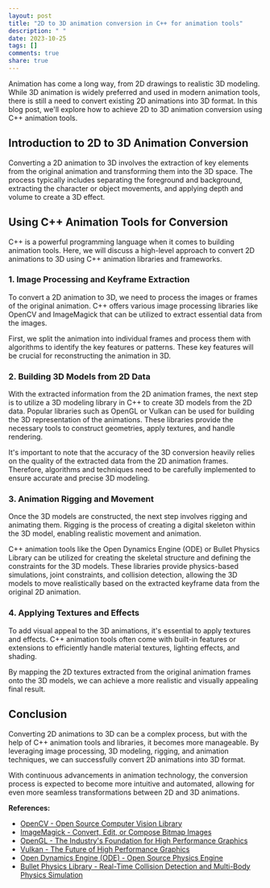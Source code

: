 ```yaml
---
layout: post
title: "2D to 3D animation conversion in C++ for animation tools"
description: " "
date: 2023-10-25
tags: []
comments: true
share: true
---
```


Animation has come a long way, from 2D drawings to realistic 3D modeling. While 3D animation is widely preferred and used in modern animation tools, there is still a need to convert existing 2D animations into 3D format. In this blog post, we'll explore how to achieve 2D to 3D animation conversion using C++ animation tools.

## Introduction to 2D to 3D Animation Conversion

Converting a 2D animation to 3D involves the extraction of key elements from the original animation and transforming them into the 3D space. The process typically includes separating the foreground and background, extracting the character or object movements, and applying depth and volume to create a 3D effect.

## Using C++ Animation Tools for Conversion

C++ is a powerful programming language when it comes to building animation tools. Here, we will discuss a high-level approach to convert 2D animations to 3D using C++ animation libraries and frameworks.

### 1. Image Processing and Keyframe Extraction

To convert a 2D animation to 3D, we need to process the images or frames of the original animation. C++ offers various image processing libraries like OpenCV and ImageMagick that can be utilized to extract essential data from the images.

First, we split the animation into individual frames and process them with algorithms to identify the key features or patterns. These key features will be crucial for reconstructing the animation in 3D.

### 2. Building 3D Models from 2D Data

With the extracted information from the 2D animation frames, the next step is to utilize a 3D modeling library in C++ to create 3D models from the 2D data. Popular libraries such as OpenGL or Vulkan can be used for building the 3D representation of the animations. These libraries provide the necessary tools to construct geometries, apply textures, and handle rendering.

It's important to note that the accuracy of the 3D conversion heavily relies on the quality of the extracted data from the 2D animation frames. Therefore, algorithms and techniques need to be carefully implemented to ensure accurate and precise 3D modeling.

### 3. Animation Rigging and Movement

Once the 3D models are constructed, the next step involves rigging and animating them. Rigging is the process of creating a digital skeleton within the 3D model, enabling realistic movement and animation.

C++ animation tools like the Open Dynamics Engine (ODE) or Bullet Physics Library can be utilized for creating the skeletal structure and defining the constraints for the 3D models. These libraries provide physics-based simulations, joint constraints, and collision detection, allowing the 3D models to move realistically based on the extracted keyframe data from the original 2D animation.

### 4. Applying Textures and Effects

To add visual appeal to the 3D animations, it's essential to apply textures and effects. C++ animation tools often come with built-in features or extensions to efficiently handle material textures, lighting effects, and shading.

By mapping the 2D textures extracted from the original animation frames onto the 3D models, we can achieve a more realistic and visually appealing final result.

## Conclusion

Converting 2D animations to 3D can be a complex process, but with the help of C++ animation tools and libraries, it becomes more manageable. By leveraging image processing, 3D modeling, rigging, and animation techniques, we can successfully convert 2D animations into 3D format.

With continuous advancements in animation technology, the conversion process is expected to become more intuitive and automated, allowing for even more seamless transformations between 2D and 3D animations.

**References:**
- [OpenCV - Open Source Computer Vision Library](https://opencv.org/)
- [ImageMagick - Convert, Edit, or Compose Bitmap Images](https://imagemagick.org/index.php)
- [OpenGL - The Industry's Foundation for High Performance Graphics](https://www.opengl.org/)
- [Vulkan - The Future of High Performance Graphics](https://www.khronos.org/vulkan/)
- [Open Dynamics Engine (ODE) - Open Source Physics Engine](https://www.ode.org/)
- [Bullet Physics Library - Real-Time Collision Detection and Multi-Body Physics Simulation](https://bulletphysics.org/wordpress/)